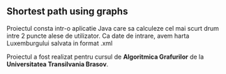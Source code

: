 ## Shortest path using graphs
Proiectul consta intr-o aplicatie Java care sa calculeze cel mai scurt drum intre 2 puncte alese de utilizator.
Ca date de intrare, avem harta Luxemburgului salvata in format .xml

Proiectul a fost realizat pentru cursul de **Algoritmica Grafurilor** de la **Universitatea Transilvania Brasov**.
